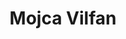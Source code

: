 ---
SICRIS: 15295
draft: false
fixName: mojca_vilfan
location: null
mailInfo: mojca.vilfan@ijs.si
officeHours: null
profName: Mojca  Vilfan
profTitle: Collaborator
telephoneInfo: null
title: Mojca Vilfan
---